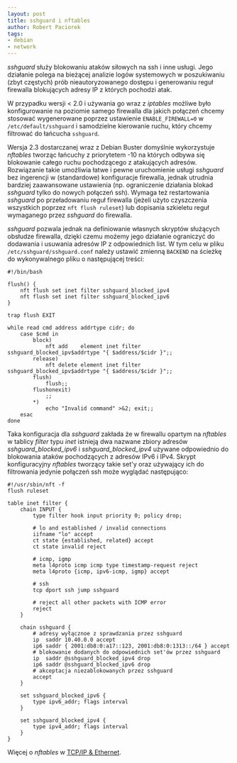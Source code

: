 ```yaml
---
layout: post
title: sshguard i nftables
author: Robert Paciorek
tags:
- debian
- network
---
```


*sshguard* służy blokowaniu ataków siłowych na ssh i inne usługi.
Jego działanie polega na bieżącej analizie logów systemowych w poszukiwaniu (zbyt częstych) prób nieautoryzowanego dostępu i generowaniu reguł firewalla blokujących adresy IP z których pochodzi atak.

W przypadku wersji &lt; 2.0 i używania go wraz z *iptables* możliwe było konfigurowanie na poziomie samego firewalla dla jakich połączeń chcemy stosować wygenerowane poprzez ustawienie `ENABLE_FIREWALL=0` w `/etc/default/sshguard` i samodzielne kierowanie ruchu, który chcemy filtrować do  łańcucha `sshguard`.

Wersja 2.3 dostarczanej wraz z Debian Buster domyślnie wykorzystuje *nftables* tworząc łańcuchy z priorytetem -10 na których odbywa się blokowanie całego ruchu pochodzącego z atakujących adresów.
Rozwiązanie takie umożliwia łatwe i pewne uruchomienie usługi *sshguard* bez ingerencji w (standardowe) konfiguracje firewalla, jednak utrudnia bardziej zaawansowane ustawienia (np. ograniczenie działania blokad *sshguard* tylko do nowych połączeń ssh).
Wymaga też restartowania *sshguard* po przeładowaniu reguł firewalla (jeżeli użyto czyszczenia wszystkich poprzez `nft flush ruleset`) lub dopisania szkieletu reguł wymaganego przez *sshguard* do firewalla.

*sshguard* pozwala jednak na definiowanie własnych skryptów służących obsłudze firewalla, dzięki czemu możemy jego działanie ograniczyć do dodawania i usuwania adresów IP z odpowiednich list.
W tym celu w pliku `/etc/sshguard/sshguard.conf` należy ustawić zmienną `BACKEND` na ścieżkę do wykonywalnego pliku o następującej treści:

	#!/bin/bash
	
	flush() {
		nft flush set inet filter sshguard_blocked_ipv4
		nft flush set inet filter sshguard_blocked_ipv6
	}
	
	trap flush EXIT
	
	while read cmd address addrtype cidr; do
		case $cmd in
			block)
				nft add    element inet filter sshguard_blocked_ipv$addrtype "{ $address/$cidr }";;
			release)
				nft delete element inet filter sshguard_blocked_ipv$addrtype "{ $address/$cidr }";;
			flush)
				flush;;
			flushonexit)
				;;
			*)
				echo "Invalid command" >&2; exit;;
		esac
	done

Taka konfiguracja dla *sshguard* zakłada że w firewallu opartym na *nftables* w tablicy *filter* typu *inet* istnieją dwa nazwane zbiory adresów *sshguard_blocked_ipv6* i *sshguard_blocked_ipv4* używane odpowiednio do blokowania ataków pochodzących z adresów IPv6 i IPv4.
Skrypt konfiguracyjny *nftables* tworzący takie set'y oraz używający ich do filtrowania jedynie połączeń ssh może wyglądać następująco:

	#!/usr/sbin/nft -f
	flush ruleset
	
	table inet filter {
		chain INPUT {
			type filter hook input priority 0; policy drop;
			
			# lo and established / invalid connections
			iifname "lo" accept
			ct state {established, related} accept
			ct state invalid reject
			
			# icmp, igmp
			meta l4proto icmp icmp type timestamp-request reject
			meta l4proto {icmp, ipv6-icmp, igmp} accept
			
			# ssh
			tcp dport ssh jump sshguard
			
			# reject all other packets with ICMP error
			reject
		}
		
		chain sshguard {
			# adresy wyłącznoe z sprawdzania przez sshguard
			ip  saddr 10.40.0.0 accept
			ip6 saddr { 2001:db8:0:a17::123, 2001:db8:0:1313::/64 } accept
			# blokowanie dodanych do odpowiednich set'ów przez sshguard
			ip  saddr @sshguard_blocked_ipv4 drop
			ip6 saddr @sshguard_blocked_ipv6 drop
			# akceptacja niezablokowanych przez sshguard
			accept
		}
		
		set sshguard_blocked_ipv6 {
			type ipv6_addr; flags interval
		}
		
		set sshguard_blocked_ipv4 {
			type ipv4_addr; flags interval
		}
	}

Więcej o *nftables* w [TCP/IP &amp; Ethernet](http://www.opcode.eu.org/Sieci.pdf).
